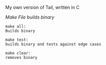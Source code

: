 My own version of Tail, written in C

*Make File builds binary*
	
	make all:
	Builds binary
	
	make test:
	builds binary and tests against edge cases

	make clear:
	removes binary
